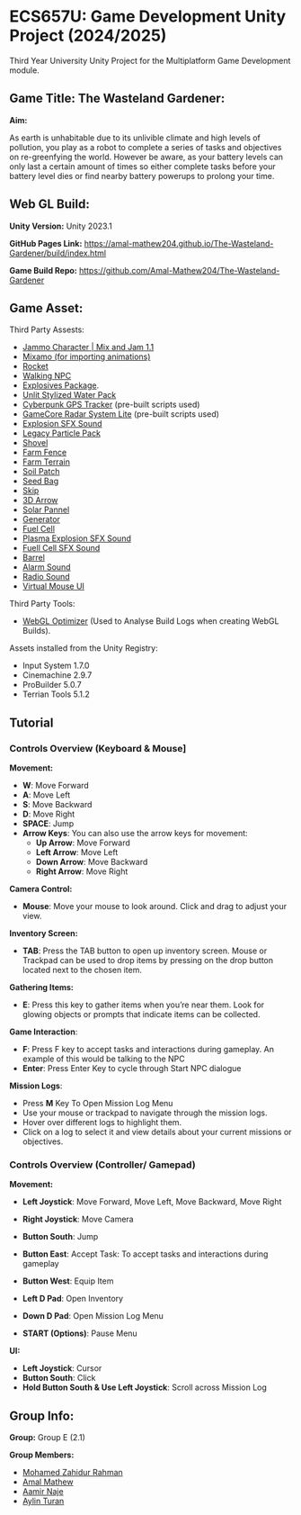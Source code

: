 # ECS657U: Game Development Unity Project (2024/2025)
Third Year University Unity Project for the Multiplatform Game Development module.


## Game Title: The Wasteland Gardener:
__Aim:__

As earth is unhabitable due to its unlivible climate and high levels of pollution, you play as a robot to complete a series of tasks and objectives on re-greenfying the world. However be aware, as your battery levels can only last a certain amount of times so either complete tasks before your battery level dies or find nearby battery powerups to prolong your time.

## Web GL Build:
__Unity Version:__ Unity 2023.1

__GitHub Pages Link:__ https://amal-mathew204.github.io/The-Wasteland-Gardener/build/index.html

__Game Build Repo:__ https://github.com/Amal-Mathew204/The-Wasteland-Gardener

## Game Asset:
Third Party Assests:
* [Jammo Character | Mix and Jam 1.1](https://assetstore.unity.com/packages/3d/characters/jammo-character-mix-and-jam-158456?srsltid=AfmBOooTRYysbq1T2GOEt7QOrpRF8EXbNHmFyoquy1aLwUDVvBmj96DS)
* [Mixamo (for importing animations)](https://www.mixamo.com/)
* [Rocket](https://assetstore.unity.com/packages/3d/vehicles/space/rocket-cartoon-capsule-196997)
* [Walking NPC](https://www.cgtrader.com/items/3208164/download-page)
* [Explosives Package](https://assetstore.unity.com/packages/3d/props/explosives-package-8093).
* [Unlit Stylized Water Pack](https://assetstore.unity.com/packages/2d/textures-materials/water/unlit-stylized-water-pack-142285)
* [Cyberpunk GPS Tracker](https://www.cgtrader.com/items/3339615/download-page) (pre-built scripts used)
* [GameCore Radar System Lite](https://assetstore.unity.com/packages/tools/game-toolkits/game-core-radar-system-lite-226229) (pre-built scripts used)
* [Explosion SFX Sound](https://mixkit.co/free-sound-effects/explosion/)
* [Legacy Particle Pack](https://assetstore.unity.com/packages/vfx/particles/legacy-particle-pack-73777)
* [Shovel](https://rigmodels.com/model.php?view=Stylized_Western_Shovel-3d-model__0ce7943480e84766848cf8603d439b96&searchkeyword=shovel&manualsearch=1#google_vignette)
* [Farm Fence](https://assetstore.unity.com/packages/3d/props/stylized-farm-asset-pack-small-276993)
* [Farm Terrain](https://assetstore.unity.com/packages/2d/textures-materials/floors/outdoor-ground-textures-12555)
* [Soil Patch](https://assetstore.unity.com/packages/3d/vegetation/plants/cartoon-farm-crops-79777)
* [Seed Bag](https://sketchfab.com/3d-models/seed-bag-93dfc2af49bb464f8754ed0ee1cbf912)
* [Skip](https://rigmodels.com/model.php?view=Trash_Container_1_PBR-3d-model__1e571d71692e489d9c0ca51a0b7bf8ce&searchkeyword=garbage%20container&manualsearch=1#google_vignettehttps://rigmodels.com/model.php?view=Trash_Container_1_PBR-3d-model__1e571d71692e489d9c0ca51a0b7bf8ce&searchkeyword=garbage%20container&manualsearch=1#google_vignette)
* [3D Arrow](https://sketchfab.com/3d-models/direction-arrow-6ef46718c7b242e39fcad7f27ee858a5)
* [Solar Pannel](https://assetstore.unity.com/packages/3d/props/industrial/high-quality-solar-panel-175231)
* [Generator](https://sketchfab.com/3d-models/scifi-style-generator-c218cb5146eb47539fee5ff8801508f9)
* [Fuel Cell](https://rigmodels.com/model.php?view=Sci-fi_Energy_Cell-3d-model__cd0038c1c98d495a97a2892f83da57ab&manualsearch=1)
* [Plasma Explosion SFX Sound](https://assetstore.unity.com/packages/audio/sound-fx/electric-shock-sfx-303475)
* [Fuell Cell SFX Sound](https://assetstore.unity.com/packages/audio/sound-fx/electric-shock-sfx-303475)
* [Barrel](https://www.cgtrader.com/free-3d-models/industrial/other/barrel-840717c0-68a3-4780-8c1d-bc32876ff980)
* [Alarm Sound](https://mixkit.co/free-sound-effects/discover/warning/)
* [Radio Sound](https://mixkit.co/free-sound-effects/static/)
* [Virtual Mouse UI](https://www.flaticon.com/free-icon/cursor_3771677?term=cursor&page=1&position=36&origin=tag&related_id=3771677)

Third Party Tools:
* [WebGL Optimizer](https://assetstore.unity.com/packages/tools/utilities/webgl-optimizer-230446) (Used to Analyse Build Logs when creating WebGL Builds).

Assets installed from the Unity Registry: 
* Input System 1.7.0
* Cinemachine 2.9.7
* ProBuilder 5.0.7
* Terrian Tools 5.1.2

## Tutorial
### Controls Overview (Keyboard & Mouse]

__Movement:__

* __W__: Move Forward
* __A__: Move Left
* __S__: Move Backward
* __D__: Move Right
* __SPACE__: Jump
* __Arrow Keys__: You can also use the arrow keys for movement:
  * __Up Arrow__: Move Forward
  * __Left Arrow__: Move Left
  * __Down Arrow__: Move Backward
  * __Right Arrow__: Move Right


__Camera Control:__

* __Mouse__: Move your mouse to look around. Click and drag to adjust your view.

__Inventory Screen:__
* __TAB__: Press the TAB button to open up inventory screen. Mouse or Trackpad can be used to drop items by pressing on the drop button located next to the chosen item. 

__Gathering Items:__

* __E__: Press this key to gather items when you’re near them. Look for glowing objects or prompts that indicate items can be collected.

__Game Interaction__:
* __F__: Press F key to accept tasks and interactions during gameplay. An example of this would be talking to the NPC
* __Enter__: Press Enter Key to cycle through Start NPC dialogue

__Mission Logs__:
* Press __M__ Key To Open Mission Log Menu
* Use your mouse or trackpad to navigate through the mission logs.
* Hover over different logs to highlight them.
* Click on a log to select it and view details about your current missions or objectives.

### Controls Overview (Controller/ Gamepad)

__Movement:__

* __Left Joystick__: Move Forward, Move Left, Move Backward, Move Right
* __Right Joystick__: Move Camera
  
* __Button South__: Jump
* __Button East__: Accept Task: To accept tasks and interactions during gameplay
* __Button West__: Equip Item

* __Left D Pad__: Open Inventory
* __Down D Pad__: Open Mission Log Menu
  
* __START (Options)__: Pause Menu

__UI:__

* __Left Joystick__: Cursor
* __Button South__: Click
* __Hold Button South & Use Left Joystick__: Scroll across Mission Log


## Group Info:
__Group:__ Group E (2.1)

__Group Members:__

* [Mohamed Zahidur Rahman](https://github.com/Zahid2104)
* [Amal Mathew](https://github.com/Amal-Mathew204)
* [Aamir Naje](https://github.com/aamirnaje)
* [Aylin Turan](https://github.com/Aylinx13)
